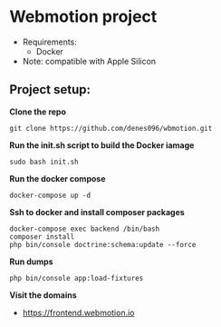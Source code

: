 # Webmotion project

- Requirements:
  - Docker
- Note: compatible with Apple Silicon
  
## Project setup:
**Clone the repo**

```git clone https://github.com/denes096/wbmotion.git```

**Run the init.sh script to build the Docker iamage**

```sudo bash init.sh```

**Run the docker compose**

```docker-compose up -d```

**Ssh to docker and install composer packages**

```
docker-compose exec backend /bin/bash
composer install
php bin/console doctrine:schema:update --force
```

**Run dumps**
```
php bin/console app:load-fixtures
```

**Visit the domains**
* https://frontend.webmotion.io
